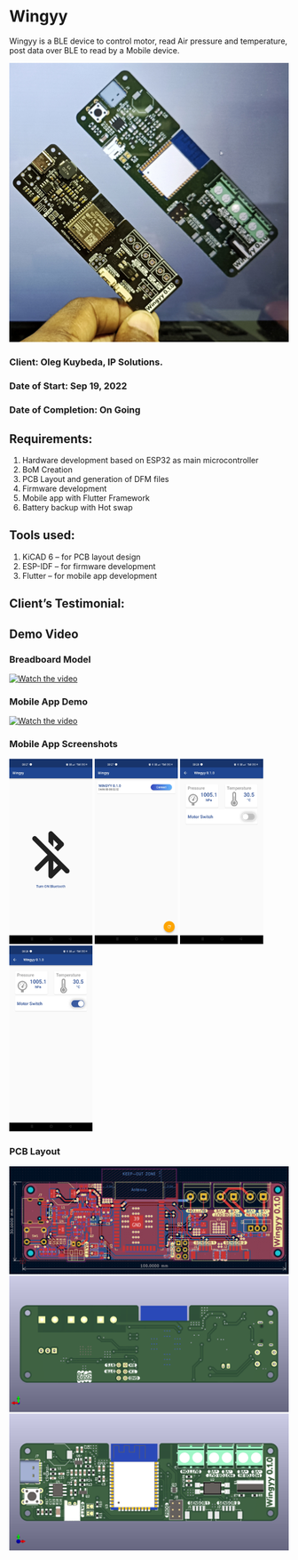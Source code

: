# Wingyy

Wingyy is a BLE device to control motor, read Air pressure and temperature, post data over BLE to read by a Mobile device.

[<img src="./resource/IMG20221017155740-01.jpeg"/>](/resource/IMG20221017155740-01.jpeg)

### Client: Oleg Kuybeda, IP Solutions.

### Date of Start: Sep 19, 2022

### Date of Completion: On Going

## Requirements:

1. Hardware development based on ESP32 as main microcontroller
2. BoM Creation
3. PCB Layout and generation of DFM files
4. Firmware development
5. Mobile app with Flutter Framework
6. Battery backup with Hot swap

## Tools used:

1. KiCAD 6 – for PCB layout design
2. ESP-IDF – for firmware development
3. Flutter – for mobile app development

## Client’s Testimonial:

## Demo Video

### Breadboard Model

[![Watch the video](https://i9.ytimg.com/vi/Svz494yfnNE/mq2.jpg?sqp=CKij9JkG&rs=AOn4CLA0KAY4NhfFbKmvqbkNz7TYe8iK5Q)](https://youtu.be/Svz494yfnNE)

### Mobile App Demo

[![Watch the video](https://i9.ytimg.com/vi/zm-k4Ea09go/mq2.jpg?sqp=CICo9JkG&rs=AOn4CLC7oe0VbeX5sORAEwDmDJhTRbt4Zg)](https://youtu.be/zm-k4Ea09go)

### Mobile App Screenshots

[<img src="./resource/screen_1.jpg" width="150"/>](/resource/screen_1.jpg)
[<img src="./resource/screen_2.jpg" width="150"/>](/resource/screen_2.jpg)
[<img src="./resource/screen_3.jpg" width="150"/>](/resource/screen_3.jpg)
[<img src="./resource/screen_4.jpg" width="150"/>](/resource/screen_4.jpg)

### PCB Layout

![](/resource/Wingyy_PCB_1.png)
![](/resource/Wingyy_PCB_2.png)
![](/resource/Wingyy_PCB_3.png)
